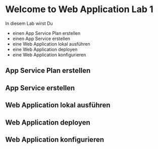 # Welcome to Web Application Lab 1

In diesem Lab wirst Du
* einen App Service Plan erstellen
* einen App Service erstellen
* eine Web Application lokal ausführen
* eine Web Application deployen
* eine Web Application konfigurieren

## App Service Plan erstellen

## App Service erstellen

## Web Application lokal ausführen

## Web Application deployen

## Web Application konfigurieren




